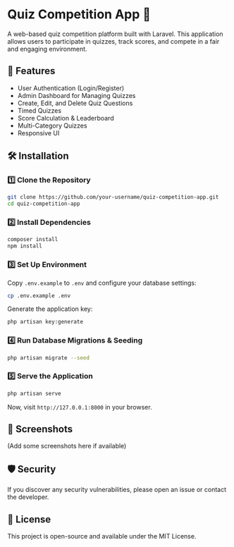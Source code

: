 # Quiz Competition App 🎯

A web-based quiz competition platform built with Laravel. This application allows users to participate in quizzes, track scores, and compete in a fair and engaging environment.

## 🚀 Features

- User Authentication (Login/Register)
- Admin Dashboard for Managing Quizzes
- Create, Edit, and Delete Quiz Questions
- Timed Quizzes
- Score Calculation & Leaderboard
- Multi-Category Quizzes
- Responsive UI

## 🛠️ Installation

### 1️⃣ Clone the Repository
```bash
git clone https://github.com/your-username/quiz-competition-app.git
cd quiz-competition-app
```

### 2️⃣ Install Dependencies
```bash
composer install
npm install
```

### 3️⃣ Set Up Environment
Copy `.env.example` to `.env` and configure your database settings:
```bash
cp .env.example .env
```

Generate the application key:
```bash
php artisan key:generate
```

### 4️⃣ Run Database Migrations & Seeding
```bash
php artisan migrate --seed
```

### 5️⃣ Serve the Application
```bash
php artisan serve
```
Now, visit `http://127.0.0.1:8000` in your browser.

## 📸 Screenshots
(Add some screenshots here if available)

## 🛡️ Security
If you discover any security vulnerabilities, please open an issue or contact the developer.

## 📜 License
This project is open-source and available under the MIT License.

